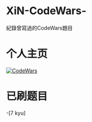 # XiN-CodeWars-
紀錄曾寫過的CodeWars題目

# 个人主页
[![CodeWars](https://www.codewars.com/users/ringcrl/badges/large)](https://www.codewars.com/users/ringcrl)

# 已刷题目
-[7 kyu]
